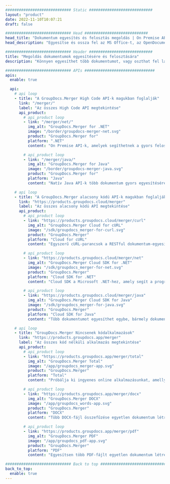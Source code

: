 ```yaml
---
############################# Static ############################
layout: "product"
date: 2022-11-10T10:07:21
draft: false

############################# Head ############################
head_title: "Dokumentum egyesítés és felosztás megoldás | On Premise API-k és ingyenes alkalmazások"
head_description: "Egyesítse és ossza fel az MS Office-t, az OpenDocument-et, a PDF-képeket és más fájlformátumokat az On Premise Solution segítségével, vagy használja az Online Document Merger & Splitter alkalmazást."

############################# Header ############################
title: "Megoldás dokumentumok egyesítésére és felosztására"
description: "Könnyen egyesíthet több dokumentumot, vagy oszthat fel lapokra a Microsoft Office, OpenOffice, PDF és egyéb dokumentumokat."

############################# APIs ###############################
apis:
  enable: true

  api:
    # api loop
    - title: "A GroupDocs.Merger High Code API-k magukban foglalják"
      link: "/merger/"
      label: "Az összes High Code API megtekintése"
      api_product:
        # api_product loop
        - link: "/merger/net/"
          img_alt: "GroupDocs.Merger for .NET"
          image: "/border/groupdocs-merger-net.svg"
          product: "GroupDocs.Merger for"
          platform: ".NET"
          content: "On Premise API-k, amelyek segíthetnek a gyors felosztás és egyesítés funkció megvalósításában több dokumentumhoz a .NET-alapú alkalmazásokban."

        # api_product loop
        - link: "/merger/java/"
          img_alt: "GroupDocs.Merger for Java"
          image: "/border/groupdocs-merger-java.svg"
          product: "GroupDocs.Merger for"
          platform: "Java"
          content: "Natív Java API-k több dokumentum gyors egyesítésére vagy bármely dokumentum oldalra bontására a Java alapú alkalmazásokon belül."

    # api loop
    - title: "A GroupDocs.Merger alacsony kódú API-k magukban foglalják"
      link: "https://products.groupdocs.cloud/merger"
      label: "Az összes alacsony kódú API megtekintése"
      api_product:
        # api_product loop
        - link: "https://products.groupdocs.cloud/merger/curl"
          img_alt: "GroupDocs.Merger Cloud for cURL"
          image: "/sdk/groupdocs_merger-for-curl.svg"
          product: "GroupDocs.Merger"
          platform: "Cloud for cURL"
          content: "Egyszerű cURL-parancsok a RESTful dokumentum-egyesítéshez Cloud API a dokumentumok egyesítéséhez és felosztásához a támogatott népszerű dokumentumformátumok széles körében."

        # api_product loop
        - link: "https://products.groupdocs.cloud/merger/net"
          img_alt: "GroupDocs.Merger Cloud SDK for .NET"
          image: "/sdk/groupdocs_merger-for-net.svg"
          product: "GroupDocs.Merger"
          platform: "Cloud SDK for .NET"
          content: "Cloud SDK a Microsoft .NET-hez, amely segít a programozóknak több dokumentum gyors egyesítését és felosztását megvalósítani .NET-alapú alkalmazásaikban."

        # api_product loop
        - link: "https://products.groupdocs.cloud/merger/java"
          img_alt: "GroupDocs.Merger Cloud SDK for Java"
          image: "/sdk/groupdocs_merger-for-java.svg"
          product: "GroupDocs.Merger"
          platform: "Cloud SDK for Java"
          content: "Több dokumentumot egyesíthet egybe, bármely dokumentumot több részre oszthat fel, átrendezheti, cserélheti vagy módosíthatja az oldal tájolását a Java-alkalmazásokban."

    # api loop
    - title: "GroupDocs.Merger Nincsenek kódalkalmazások"
      link: "https://products.groupdocs.app/merger"
      label: "Az összes kód nélküli alkalmazás megtekintése"
      api_product:
        # api_product loop
        - link: "https://products.groupdocs.app/merger/total"
          img_alt: "GroupDocs.Merger Total"
          image: "/app/groupdocs_merger-app.svg"
          product: "GroupDocs.Merger"
          platform: "Total"
          content: "Próbálja ki ingyenes online alkalmazásunkat, amellyel több mint 30 típusú fájlt fűzhet össze anélkül, hogy elhagyná kedvenc webböngészőjét."

        # api_product loop
        - link: "https://products.groupdocs.app/merger/docx"
          img_alt: "GroupDocs.Merger DOCX"
          image: "/app/groupdocs_words-app.svg"
          product: "GroupDocs.Merger"
          platform: "DOCX"
          content: "Több DOCX-fájl összefűzése egyetlen dokumentum létrehozásához."

        # api_product loop
        - link: "https://products.groupdocs.app/merger/pdf"
          img_alt: "GroupDocs.Merger PDF"
          image: "/app/groupdocs_pdf-app.svg"
          product: "GroupDocs.Merger"
          platform: "PDF"
          content: "Egyesítsen több PDF-fájlt egyetlen dokumentum létrehozásához közvetlenül a webböngészőből."

############################# Back to top ###############################
back_to_top:
  enable: true
---
```

